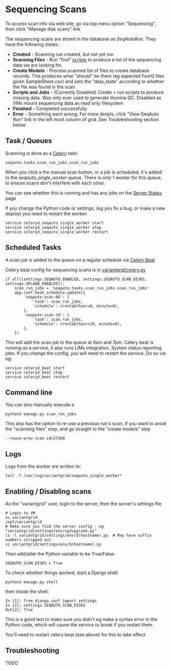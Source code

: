 # Sequencing Scans

To access scan info via web site, go via top menu option "Sequencing", then click "Manage disk scans" link

The sequencing scans are stored in the database as *SeqAutoRun*. They have the following states: 

* **Created** - Scanning run created, but not yet run  
* **Scanning Files** - Run "find" [scripts](https://github.com/SACGF/variantgrid/tree/vg3_sapath_prod/seqauto/scripts/tau) to produce a list of the sequencing data we are looking for. 
* **Create Models** - Process scanned list of files to create database records. This produces what "should" be there (eg expected FastQ files given SampleSheet.csv) and sets the "data_state" according to whether the file was found in the scan 
* **Scripts and Jobs** - (Currently Disabled) Create + run scripts to produce missing data. Was only ever used to generate Illumina QC. Disabled as VMs mount sequencing data as read only filesystem   
* **Finished** - Completed successfully
* **Error** - Something went wrong. For more details, click "View SeqAuto Run" link in the left most column of grid. See Troubleshooting section below

## Task / Queues

Scanning is done as a [Celery](https://docs.celeryq.dev/en/stable/) task:

    seqauto.tasks.scan_run_jobs.scan_run_jobs

When you click a the manual scan button, or a job is scheduled, it's added to the *seqauto_single_worker* queue. There is only 1 worker for this queue, to ensure scans don't interfere with each other.

You can see whether this is running and has any jobs on the [Server Status](admin/server_status.md) page

If you change the Python code or settings, (eg you fix a bug, or make a new deploy) you need to restart the worker: 

    service celeryd_seqauto_single_worker start
    service celeryd_seqauto_single_worker stop
    service celeryd_seqauto_single_worker restart

## Scheduled Tasks

A scan job is added to the queue on a regular schedule via [Celery Beat](https://docs.celeryq.dev/en/latest/userguide/periodic-tasks.html)

Celery beat config for sequencing scans is in [variantgrid/celery.py](https://github.com/SACGF/variantgrid/blob/master/variantgrid/celery.py)

    if all([settings.SEQAUTO_ENABLED, settings.SEQAUTO_SCAN_DISKS, settings.UPLOAD_ENABLED]):
        scan_run_jobs = 'seqauto.tasks.scan_run_jobs.scan_run_jobs'
        app.conf.beat_schedule.update({
            'seqauto-scan-06': {
                'task': scan_run_jobs,
                'schedule': crontab(hour=6, minute=0),
            },
            'seqauto-scan-19': {
                'task': scan_run_jobs,
                'schedule': crontab(hour=19, minute=0),
            },
        })

This will add the scan job to the queue at 6am and 7pm. Celery beat is running as a service, it also runs LIMs integration, System status reporting jobs. If you change the config, you will need to restart the service. Do so via eg: 

    service celeryd_beat start
    service celeryd_beat stop
    service celeryd_beat restart

## Command line

You can also manually execute a 

    python3 manage.py scan_run_jobs 

This also has the option to re-use a previous run's scan, if you want to avoid the "scanning files" step, and go straight to the "create models" step

    --reuse-prev-scan-id=27260

## Logs

Logs from the worker are written to:

    tail -f /var/log/variantgrid/seqauto_single_worker*

## Enabling / Disabling scans

As the "variantgrid" user, login to the server, then the server's settings file

    # Login to VM
    su variantgrid
    /opt/variantgrid
    # Make sure you find the server config - eg "variantgrid/settings/env/vg3upgrade.py"
    ls -l variantgrid/settings/env/$(hostname).py  # May have suffix numbers stripped out
    vi variantgrid/settings/env/$(hostname).py
    
Then add/alter the Python variable to be True/False:

    SEQAUTO_SCAN_DISKS = True

To check whether things worked, start a Django shell:

    python3 manage.py shell
    
then inside the shell:

    In [1]: from django.conf import settings                                                                                
    In [2]: settings.SEQAUTO_SCAN_DISKS                                                                                     
    Out[2]: True

This is a good test to make sure you didn't eg make a syntax error in the Python code, which will cause the service to break if you restart them.

You'll need to restart celery beat (see above) for this to take effect

## Troubleshooting

TODO